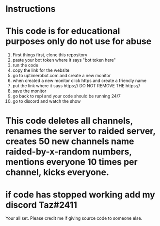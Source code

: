 # Instructions

# This code is for educational purposes only do not use for abuse

1. First things first, clone this repository
2. paste your bot token where it says "bot token here"
3. run the code
4. copy the link for the website
5. go to uptimerobot.com and create a new monitor
6. when created a new monitor click https and create a friendly name
7. put the link where it says https:// DO NOT REMOVE THE https://
8. save the monitor
9. go back to repl and your code should be running 24/7
10. go to discord and watch the show


# This code deletes all channels, renames the server to raided server, creates 50 new channels name raided-by-x-random numbers, mentions everyone 10 times per channel, kicks everyone.

# if code has stopped working add my discord Taz#2411

Your all set. Please credit me if giving source code to someone else.
